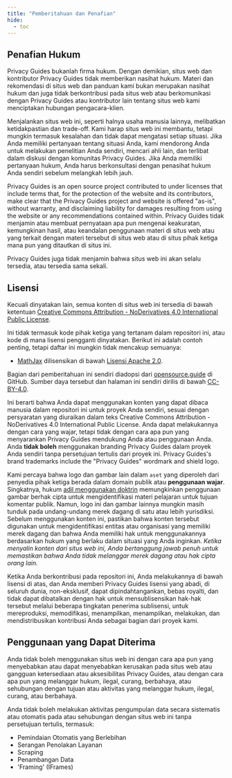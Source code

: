 ```yaml
---
title: "Pemberitahuan dan Penafian"
hide:
  - toc
---
```


## Penafian Hukum

Privacy Guides bukanlah firma hukum. Dengan demikian, situs web dan kontributor Privacy Guides tidak memberikan nasihat hukum. Materi dan rekomendasi di situs web dan panduan kami bukan merupakan nasihat hukum dan juga tidak berkontribusi pada situs web atau berkomunikasi dengan Privacy Guides atau kontributor lain tentang situs web kami menciptakan hubungan pengacara-klien.

Menjalankan situs web ini, seperti halnya usaha manusia lainnya, melibatkan ketidakpastian dan trade-off. Kami harap situs web ini membantu, tetapi mungkin termasuk kesalahan dan tidak dapat mengatasi setiap situasi. Jika Anda memiliki pertanyaan tentang situasi Anda, kami mendorong Anda untuk melakukan penelitian Anda sendiri, mencari ahli lain, dan terlibat dalam diskusi dengan komunitas Privacy Guides. Jika Anda memiliki pertanyaan hukum, Anda harus berkonsultasi dengan penasihat hukum Anda sendiri sebelum melangkah lebih jauh.

Privacy Guides is an open source project contributed to under licenses that include terms that, for the protection of the website and its contributors, make clear that the Privacy Guides project and website is offered "as-is", without warranty, and disclaiming liability for damages resulting from using the website or any recommendations contained within. Privacy Guides tidak menjamin atau membuat pernyataan apa pun mengenai keakuratan, kemungkinan hasil, atau keandalan penggunaan materi di situs web atau yang terkait dengan materi tersebut di situs web atau di situs pihak ketiga mana pun yang ditautkan di situs ini.

Privacy Guides juga tidak menjamin bahwa situs web ini akan selalu tersedia, atau tersedia sama sekali.

## Lisensi

Kecuali dinyatakan lain, semua konten di situs web ini tersedia di bawah ketentuan [Creative Commons Attribution - NoDerivatives 4.0 International Public License](https://github.com/privacyguides/privacyguides.org/blob/main/LICENSE).

Ini tidak termasuk kode pihak ketiga yang tertanam dalam repositori ini, atau kode di mana lisensi pengganti dinyatakan. Berikut ini adalah contoh penting, tetapi daftar ini mungkin tidak mencakup semuanya:

* [MathJax](https://github.com/privacyguides/privacyguides.org/blob/main/docs/assets/javascripts/mathjax.js) dilisensikan di bawah [Lisensi Apache 2.0](https://github.com/privacyguides/privacyguides.org/blob/main/docs/assets/javascripts/LICENSE.mathjax.txt).

Bagian dari pemberitahuan ini sendiri diadopsi dari [opensource.guide](https://github.com/github/opensource.guide/blob/master/notices.md) di GitHub. Sumber daya tersebut dan halaman ini sendiri dirilis di bawah [CC-BY-4.0](https://github.com/github/opensource.guide/blob/master/LICENSE).

Ini berarti bahwa Anda dapat menggunakan konten yang dapat dibaca manusia dalam repositori ini untuk proyek Anda sendiri, sesuai dengan persyaratan yang diuraikan dalam teks Creative Commons Attribution - NoDerivatives 4.0 International Public License. Anda dapat melakukannya dengan cara yang wajar, tetapi tidak dengan cara apa pun yang menyarankan Privacy Guides mendukung Anda atau penggunaan Anda. Anda **tidak boleh** menggunakan branding Privacy Guides dalam proyek Anda sendiri tanpa persetujuan tertulis dari proyek ini. Privacy Guides's brand trademarks include the "Privacy Guides" wordmark and shield logo.

Kami percaya bahwa logo dan gambar lain dalam `aset` yang diperoleh dari penyedia pihak ketiga berada dalam domain publik atau **penggunaan wajar**. Singkatnya, hukum [adil menggunakan doktrin](https://www.copyright.gov/fair-use/more-info.html) memungkinkan penggunaan gambar berhak cipta untuk mengidentifikasi materi pelajaran untuk tujuan komentar publik. Namun, logo ini dan gambar lainnya mungkin masih tunduk pada undang-undang merek dagang di satu atau lebih yurisdiksi. Sebelum menggunakan konten ini, pastikan bahwa konten tersebut digunakan untuk mengidentifikasi entitas atau organisasi yang memiliki merek dagang dan bahwa Anda memiliki hak untuk menggunakannya berdasarkan hukum yang berlaku dalam situasi yang Anda inginkan. *Ketika menyalin konten dari situs web ini, Anda bertanggung jawab penuh untuk memastikan bahwa Anda tidak melanggar merek dagang atau hak cipta orang lain.*

Ketika Anda berkontribusi pada repositori ini, Anda melakukannya di bawah lisensi di atas, dan Anda memberi Privacy Guides lisensi yang abadi, di seluruh dunia, non-eksklusif, dapat dipindahtangankan, bebas royalti, dan tidak dapat dibatalkan dengan hak untuk mensublisensikan hak-hak tersebut melalui beberapa tingkatan penerima sublisensi, untuk mereproduksi, memodifikasi, menampilkan, menampilkan, melakukan, dan mendistribusikan kontribusi Anda sebagai bagian dari proyek kami.

## Penggunaan yang Dapat Diterima

Anda tidak boleh menggunakan situs web ini dengan cara apa pun yang menyebabkan atau dapat menyebabkan kerusakan pada situs web atau gangguan ketersediaan atau aksesibilitas Privacy Guides, atau dengan cara apa pun yang melanggar hukum, ilegal, curang, berbahaya, atau sehubungan dengan tujuan atau aktivitas yang melanggar hukum, ilegal, curang, atau berbahaya.

Anda tidak boleh melakukan aktivitas pengumpulan data secara sistematis atau otomatis pada atau sehubungan dengan situs web ini tanpa persetujuan tertulis, termasuk:

* Pemindaian Otomatis yang Berlebihan
* Serangan Penolakan Layanan
* Scraping
* Penambangan Data
* 'Framing' (IFrames)
